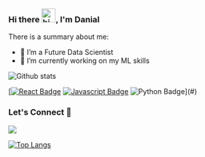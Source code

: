 ### Hi there <img src="https://user-images.githubusercontent.com/1303154/88677602-1635ba80-d120-11ea-84d8-d263ba5fc3c0.gif" width="28px" alt="hi">, I'm Danial

There is a summary about me:

- 🔭 I’m a Future Data Scientist
- 🌱 I’m currently working on my ML skills

![Github stats](https://github-readme-stats.vercel.app/api?username=danielkhakbaz)

[[![React Badge](https://img.shields.io/badge/-React-61DBFB?style=for-the-badge&labelColor=black&logo=react&logoColor=61DBFB)](#) [![Javascript Badge](https://img.shields.io/badge/-Javascript-F0DB4F?style=for-the-badge&labelColor=black&logo=javascript&logoColor=F0DB4F)](#) ![Python Badge](https://img.shields.io/badge/-Python-007acc?style=for-the-badge&labelColor=black&logo=python&logoColor=007acc)](#) 

### Let's Connect 🔗

[![](https://img.shields.io/badge/linkedin-%230077B5.svg?&style=for-the-badge&logo=linkedin&logoColor=white0e76a8)](https://www.linkedin.com/in/danielkhakbaz/)

[![Top Langs](https://github-readme-stats.vercel.app/api/top-langs/?username=danielkhakbaz)](https://github.com/danielkhakbaz)
